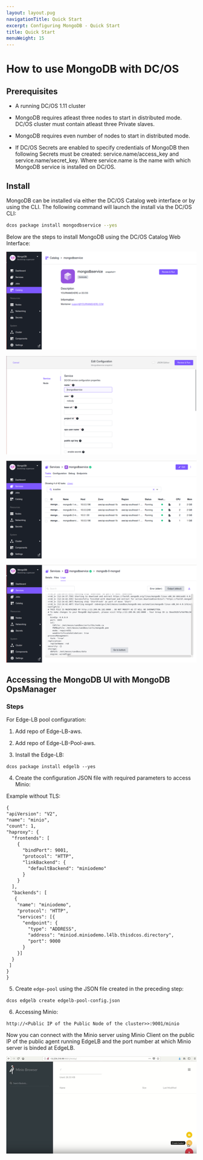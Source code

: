 ```yaml
---
layout: layout.pug
navigationTitle: Quick Start
excerpt: Configuring MongoDB - Quick Start
title: Quick Start
menuWeight: 15
---
```


# How to use MongoDB with DC/OS

## Prerequisites

* A running DC/OS 1.11 cluster

* MongoDB requires atleast three nodes to start in distributed mode. DC/OS cluster must contain atleast three Private slaves. 

* MongoDB requires even number of nodes to start in distributed mode.

* If DC/OS Secrets are enabled to specify credentials of MongoDB then following Secrets must be created:  service.name/access_key and service.name/secret_key. Where service.name is the name with which MongoDB service is installed on DC/OS.

## Install

MongoDB can be installed via either the DC/OS Catalog web interface or by using the CLI. The following command will launch the install via the DC/OS CLI:

```bash
dcos package install mongodbservice --yes
```
Below are the steps to install MongoDB using the DC/OS Catalog Web Interface:

[<img src="../img/Catalog_Service_View.png" alt="Catalog Service View"/>](../img/Catalog_Service_View.png)

[<img src="../img/Config_page.png" alt="Config Page"/>](../img/Config_page.png)

[<img src="../img/Running_Stage.png" alt="Running Stage"/>](../img/Running_Stage.png)

[<img src="../img/Successful_execution.png" alt="Successful Execution"/>](../img/Successful_execution.png)




## Accessing the MongoDB UI with MongoDB OpsManager

### Steps

For Edge-LB pool configuration:
  1. Add repo of Edge-LB-aws.
  
  2. Add repo of Edge-LB-Pool-aws.

  3. Install the Edge-LB:
  ```shell
  dcos package install edgelb --yes
  ``` 
  4. Create the configuration JSON file with required parameters to access Minio:

  Example without TLS:

  ```shell
  {
  "apiVersion": "V2",
  "name": "minio",
  "count": 1,
  "haproxy": {
    "frontends": [
      {
        "bindPort": 9001,
        "protocol": "HTTP",
        "linkBackend": {
          "defaultBackend": "miniodemo"
        }
      }
    ],
    "backends": [
     {
      "name": "miniodemo",
      "protocol": "HTTP",
      "services": [{
        "endpoint": {
          "type": "ADDRESS",
          "address": "miniod.miniodemo.l4lb.thisdcos.directory",
          "port": 9000
        }
      }]
    }
   ]
  }
}
  ```
 
 5. Create `edge-pool` using the JSON file created in the preceding step:
  ```shell
  dcos edgelb create edgelb-pool-config.json
  ```    
 6. Accessing Minio:
  ```shell
  http://<Public IP of the Public Node of the cluster>>:9001/minio
  ```      

Now you can connect with the Minio server using Minio Client on the public IP of the public agent running EdgeLB and the port number at which Minio server is binded at EdgeLB.

[<img src="../img/edgelb_without_tls.png" alt="Without TLS"/>](../img/egdelb_without_tls.png)
   
